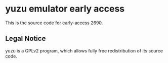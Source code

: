 yuzu emulator early access
=============

This is the source code for early-access 2690.

## Legal Notice

yuzu is a GPLv2 program, which allows fully free redistribution of its source code.